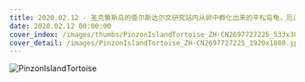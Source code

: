 ```yaml
---
title: 2020.02.12 - 圣克鲁斯岛的查尔斯达尔文研究站内从卵中孵化出来的平松岛龟，厄瓜多尔加拉帕戈斯群岛 (© Pete Oxford/Minden Pictures)
date: 2020.02.12 00:00:00
cover_index: /images/thumbs/PinzonIslandTortoise_ZH-CN2697727225_533x300.jpg
cover_detail: /images/PinzonIslandTortoise_ZH-CN2697727225_1920x1080.jpg
---
```


![PinzonIslandTortoise](/images/PinzonIslandTortoise_ZH-CN2697727225_1920x1080.jpg)

